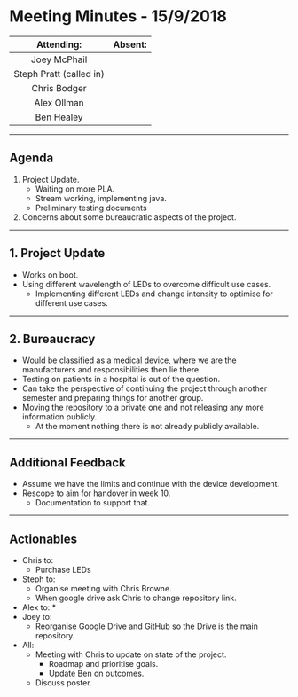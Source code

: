 # Meeting Minutes - 15/9/2018

| Attending: | Absent: |
| :---: | :---: |
| Joey McPhail | |
| Steph Pratt (called in) | |
| Chris Bodger | |
| Alex Ollman | |
| Ben Healey | |

---

## Agenda
1. Project Update.
   * Waiting on more PLA.
   * Stream working, implementing java.
   * Preliminary testing documents
2. Concerns about some bureaucratic aspects of the project.

---

## 1. Project Update
* Works on boot.
* Using different wavelength of LEDs to overcome difficult use cases.
  * Implementing different LEDs and change intensity to optimise for different use cases.

---

## 2. Bureaucracy
* Would be classified as a medical device, where we are the manufacturers and responsibilities then lie there.
* Testing on patients in a hospital is out of the question.
* Can take the perspective of continuing the project through another semester and preparing things for another group.
* Moving the repository to a private one and not releasing any more information publicly.
  * At the moment nothing there is not already publicly available.

---

## Additional Feedback
* Assume we have the limits and continue with the device development.
* Rescope to aim for handover in week 10.
  * Documentation to support that.

---

## Actionables
* Chris to:
  * Purchase LEDs
* Steph to:
  * Organise meeting with Chris Browne.
  * When google drive ask Chris to change repository link.
* Alex to:
  * 
* Joey to:
  * Reorganise Google Drive and GitHub so the Drive is the main repository.
* All:
  * Meeting with Chris to update on state of the project.
    * Roadmap and prioritise goals.
    * Update Ben on outcomes.
  * Discuss poster.
